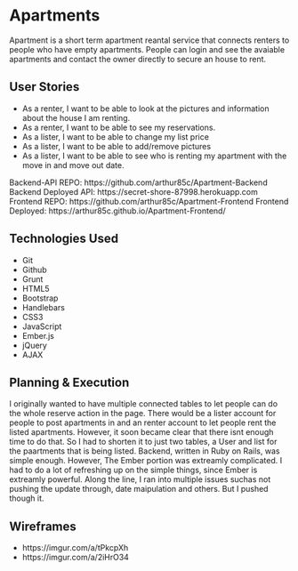 <h1>Apartments</h1>
Apartment is a short term apartment reantal service that connects renters to people who have empty apartments. People can login and see the avaiable apartments and contact the owner directly to secure an house to rent.

<h2>User Stories</h2>
<ul>
  <li>As a renter, I want to be able to look at the pictures and information about the house I am renting.</li>
  <li>As a renter, I want to be able to see my reservations.</li>
  <li>As a lister, I want to be able to change my list price</li>
  <li>As a lister, I want to be able to add/remove pictures</li>
  <li>As a lister, I want to be able to see who is renting my apartment with the move in and move out date.</li>
</ul>

<p>
Backend-API REPO: https://github.com/arthur85c/Apartment-Backend
Backend Deployed API: https://secret-shore-87998.herokuapp.com
Frontend REPO: https://github.com/arthur85c/Apartment-Frontend
Frontend Deployed: https://arthur85c.github.io/Apartment-Frontend/
</p>

<h2>Technologies Used</h2>
<ul>
  <li>Git</li>
  <li>Github</li>
  <li>Grunt</li>
  <li>HTML5</li>
  <li>Bootstrap</li>
  <li>Handlebars</li>
  <li>CSS3</li>
  <li>JavaScript</li>
  <li>Ember.js</li>
  <li>jQuery</li>
  <li>AJAX</li>
</ul>

<h2>Planning & Execution</h2>
I originally wanted to have multiple connected tables to let people can do the whole reserve action in the page. There would be a lister account for people to post apartments in and an renter account to let people rent the listed apartments. However, it soon became clear that there isnt enough time to do that. So I had to shorten it to just two tables, a User and list for the paartments that is being listed. Backend, written in Ruby on Rails, was simple enough. However, The Ember portion was extreamly complicated. I had to do a lot of refreshing up on the simple things, since Ember is extreamly powerful. Along the line, I ran into multiple issues suchas not pushing the update through, date maipulation and others. But I pushed though it.

<h2>Wireframes</h2>
<ul>
  <li>https://imgur.com/a/tPkcpXh</li>
  <li>https://imgur.com/a/2iHrO34</li>
</ul>

